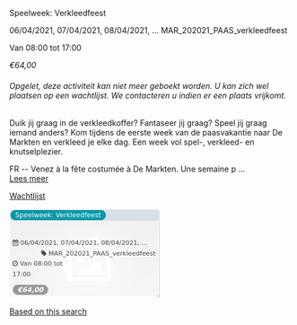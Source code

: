 Speelweek: Verkleedfeest

  
06/04/2021, 07/04/2021, 08/04/2021, ... MAR\_202021\_PAAS\_verkleedfeest  

Van 08:00 tot 17:00

*€64,00*

  

###### *Opgelet, deze activiteit kan niet meer geboekt worden. U kan zich wel plaatsen op een wachtlijst. We contacteren u indien er een plaats vrijkomt.*

  

Duik jij graag in de verkleedkoffer? Fantaseer jij graag? Speel jij graag iemand anders? Kom tijdens de eerste week van de paasvakantie naar De Markten en verkleed je elke dag. Een week vol spel-, verkleed- en knutselplezier.  
  
FR -- Venez à la fête costumée à De Markten. Une semaine p  ...  
[Lees meer](https://tickets.vgc.be/activity/subscribe/MAR_202021_PAAS_verkleedfeest)

[Wachtlijst](https://tickets.vgc.be/activity/subscribe/MAR_202021_PAAS_verkleedfeest)

![](57765.png)

[Based on this search](https://tickets.vgc.be/activity/index?&vrijeplaatsen=1&Age%5B%5D=3%2C4&entity=244)